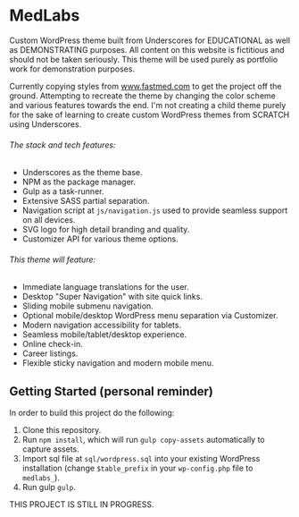 MedLabs
===

Custom WordPress theme built from Underscores for EDUCATIONAL as well as DEMONSTRATING purposes. All content on this website is fictitious and should not be taken seriously. This theme will be used purely as portfolio work for demonstration purposes.

Currently copying styles from www.fastmed.com to get the project off the ground. Attempting to recreate the theme by changing the color scheme and various features towards the end. I'm not creating a child theme purely for the sake of learning to create custom WordPress themes from SCRATCH using Underscores.

###### The stack and tech features:

* Underscores as the theme base.
* NPM as the package manager.
* Gulp as a task-runner.
* Extensive SASS partial separation.
* Navigation script at `js/navigation.js` used to provide seamless support on all devices.
* SVG logo for high detail branding and quality.
* Customizer API for various theme options.

###### This theme will feature:

* Immediate language translations for the user.
* Desktop "Super Navigation" with site quick links.
* Sliding mobile submenu navigation.
* Optional mobile/desktop WordPress menu separation via Customizer.
* Modern navigation accessibility for tablets.
* Seamless mobile/tablet/desktop experience.
* Online check-in.
* Career listings.
* Flexible sticky navigation and modern mobile menu.


Getting Started (personal reminder)
---------------

In order to build this project do the following:

1. Clone this repository.
2. Run `npm install`, which will run `gulp copy-assets` automatically to capture assets.
3. Import sql file at `sql/wordpress.sql` into your existing WordPress installation (change `$table_prefix` in your `wp-config.php` file to `medlabs_`).
3. Run gulp `gulp`.

THIS PROJECT IS STILL IN PROGRESS.
